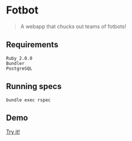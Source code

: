 # Fotbot

> A webapp that chucks out teams of fotbots!

## Requirements

    Ruby 2.0.0
    Bundler
    PostgreSQL

## Running specs

    bundle exec rspec


## Demo

[Try it!](http://fotbot.herokuapp.com)
